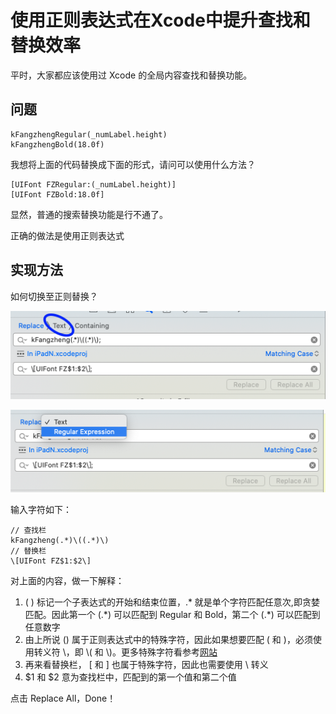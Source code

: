 # 使用正则表达式在Xcode中提升查找和替换效率

平时，大家都应该使用过 Xcode 的全局内容查找和替换功能。

## 问题

```
kFangzhengRegular(_numLabel.height)
kFangzhengBold(18.0f)
```

我想将上面的代码替换成下面的形式，请问可以使用什么方法？

```
[UIFont FZRegular:(_numLabel.height)]
[UIFont FZBold:18.0f]
```

显然，普通的搜索替换功能是行不通了。

正确的做法是使用正则表达式

## 实现方法

如何切换至正则替换？

![](切换正则替换1.png)

![切换正则替换2](切换正则替换2.png)

输入字符如下：

```
// 查找栏
kFangzheng(.*)\((.*)\)
// 替换栏
\[UIFont FZ$1:$2\]
```

对上面的内容，做一下解释：

1. ( ) 标记一个子表达式的开始和结束位置，.*  就是单个字符匹配任意次,即贪婪匹配。因此第一个 (.*) 可以匹配到 Regular 和  Bold，第二个 (.\*) 可以匹配到任意数字
2. 由上所说 () 属于正则表达式中的特殊字符，因此如果想要匹配 ( 和 )，必须使用转义符 \，即 \\( 和 \\)。更多特殊字符看参考[网站](https://www.runoob.com/regexp/regexp-syntax.html)
3. 再来看替换栏， [ 和 ] 也属于特殊字符，因此也需要使用 \ 转义
4. \$1 和 \$2 意为查找栏中，匹配到的第一个值和第二个值

点击 Replace All，Done！
